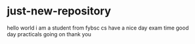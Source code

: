 # just-new-repository
hello world i am a student from fybsc cs
have a nice day
exam time
good day
practicals going on
thank you
